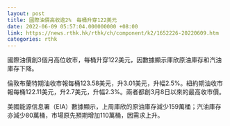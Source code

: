 ```yaml
---
layout: post
title: 國際油價高收逾2%　每桶升穿122美元
date: 2022-06-09 05:57:04.000000000 +08:00
link: https://news.rthk.hk/rthk/ch/component/k2/1652226-20220609.htm
categories: rthk
---
```


國際油價創3個月高位收市，每桶升穿122美元，因數據顯示庫欣原油庫存和汽油庫存下降。

倫敦布蘭特期油收市報每桶123.58美元，升3.01美元，升幅2.5%。紐約期油收市報每桶122.11美元，升2.7美元，升幅2.3%。兩者都創3月8日以來的最高收市價。

美國能源信息署（EIA）數據顯示，上周庫欣的原油庫存減少159萬桶；汽油庫存亦減少80萬桶，市場原先預期增加110萬桶，因需求上升。
